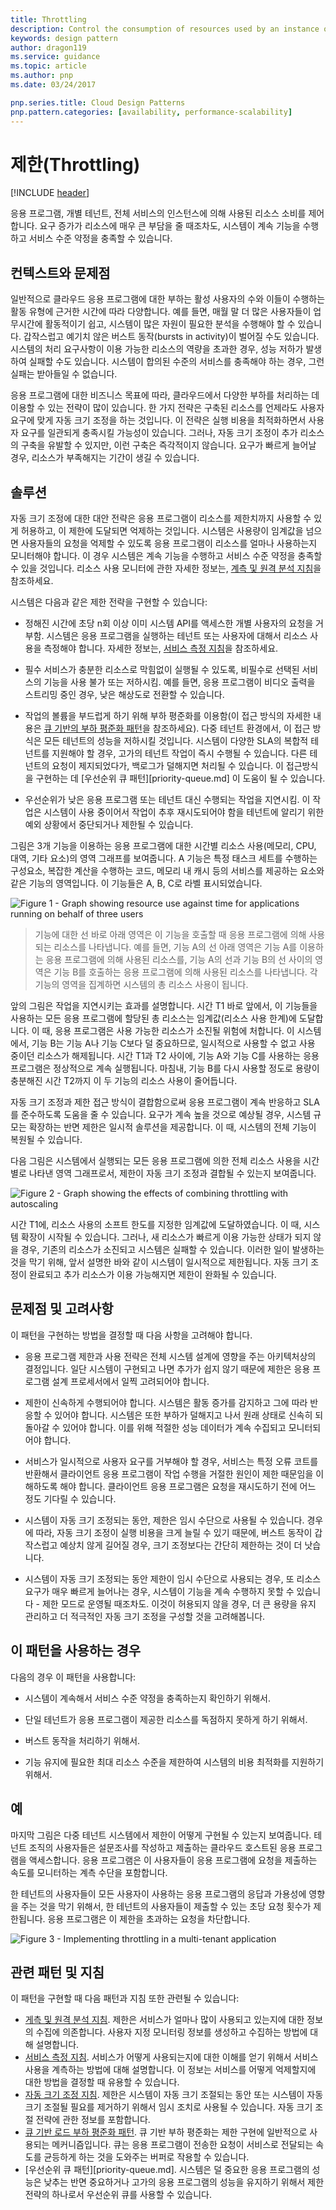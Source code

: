 ```yaml
---
title: Throttling
description: Control the consumption of resources used by an instance of an application, an individual tenant, or an entire service.
keywords: design pattern
author: dragon119
ms.service: guidance
ms.topic: article
ms.author: pnp
ms.date: 03/24/2017

pnp.series.title: Cloud Design Patterns
pnp.pattern.categories: [availability, performance-scalability]
---
```


# 제한(Throttling)

[!INCLUDE [header](../_includes/header.md)]

응용 프로그램, 개별 테넌트, 전체 서비스의 인스턴스에 의해 사용된 리소스 소비를 제어합니다. 요구 증가가 리소스에 매우 큰 부담을 줄 때조차도, 시스템이 계속 기능을 수행하고 서비스 수준 약정을 충족할 수 있습니다. 

## 컨텍스트와 문제점

일반적으로 클라우드 응용 프로그램에 대한 부하는 활성 사용자의 수와 이들이 수행하는 활동 유형에 근거한 시간에 따라 다양합니다. 예를 들면, 매월 말 더 많은 사용자들이 업무시간에 활동적이기 쉽고, 시스템이 많은 자원이 필요한 분석을 수행해야 할 수 있습니다. 갑작스럽고 예기치 않은 버스트 동작(bursts in activity)이 벌어질 수도 있습니다. 시스템의 처리 요구사항이 이용 가능한 리소스의 역량을 초과한 경우, 성능 저하가 발생하여 실패할 수도 있습니다. 시스템이 합의된 수준의 서비스를 충족해야 하는 경우, 그런 실패는 받아들일 수 없습니다.

응용 프로그램에 대한 비즈니스 목표에 따라, 클라우드에서 다양한 부하를 처리하는 데 이용할 수 있는 전략이 많이 있습니다. 한 가지 전략은 구축된 리소스를 언제라도 사용자 요구에 맞게 자동 크기 조정을 하는 것입니다. 이 전략은 실행 비용을 최적화하면서 사용자 요구를 일관되게 충족시킬 가능성이 있습니다. 그러나, 자동 크기 조정이 추가 리소스의 구축을 유발할 수 있지만, 이런 구축은 즉각적이지 않습니다. 요구가 빠르게 늘어날 경우, 리소스가 부족해지는 기간이 생길 수 있습니다.

## 솔루션

자동 크기 조정에 대한 대안 전략은 응용 프로그램이 리소스를 제한치까지 사용할 수 있게 허용하고, 이 제한에 도달되면 억제하는 것입니다. 시스템은 사용량이 임계값을 넘으면 사용자들의 요청을 억제할 수 있도록 응용 프로그램이 리소스를 얼마나 사용하는지 모니터해야 합니다. 이 경우 시스템은 계속 기능을 수행하고 서비스 수준 약정을 충족할 수 있을 것입니다. 리소스 사용 모니터에 관한 자세한 정보는, [계측 및 원격 분석 지침](https://msdn.microsoft.com/library/dn589775.aspx)을 참조하세요.

시스템은 다음과 같은 제한 전략을 구현할 수 있습니다:

- 정해진 시간에 초당 n회 이상 이미 시스템 API를 액세스한 개별 사용자의 요청을 거부함. 시스템은 응용 프로그램을 실행하는 테넌트 또는 사용자에 대해서 리소스 사용을 측정해야 합니다. 자세한 정보는, [서비스 측정 지침](https://msdn.microsoft.com/library/dn589796.aspx)을 참조하세요.

- 필수 서비스가 충분한 리소스로 막힘없이 실행될 수 있도록, 비필수로 선택된 서비스의 기능을 사용 불가 또는 저하시킴. 예를 들면, 응용 프로그램이 비디오 출력을 스트리밍 중인 경우, 낮은 해상도로 전환할 수 있습니다.

- 작업의 볼륨을 부드럽게 하기 위해 부하 평준화를 이용함(이 접근 방식의 자세한 내용은 [큐 기반의 부하 평준화 패턴](queue-based-load-leveling.md)을 참조하세요). 다중 테넌트 환경에서, 이 접근 방식은 모든 테넌트의 성능을 저하시킬 것입니다. 시스템이 다양한 SLA의 복합적 테넌트를 지원해야 할 경우, 고가의 테넌트 작업이 즉시 수행될 수 있습니다. 다른 테넌트의 요청이 제지되었다가, 백로그가 덜해지면 처리될 수 있습니다. 이 접근방식을 구현하는 데 [우선순위 큐 패턴][priority-queue.md] 이 도움이 될 수 있습니다.

- 우선순위가 낮은 응용 프로그램 또는 테넌트 대신 수행되는 작업을 지연시킴. 이 작업은 시스템이 사용 중이어서 작업이 추후 재시도되어야 함을 테넌트에 알리기 위한 예외 상황에서 중단되거나 제한될 수 있습니다.  

그림은 3개 기능을 이용하는 응용 프로그램에 대한 시간별 리소스 사용(메모리, CPU, 대역, 기타 요소)의 영역 그래프를 보여줍니다.  A 기능은 특정 태스크 세트를 수행하는 구성요소, 복잡한 계산을 수행하는 코드, 메모리 내 캐시 등의 서비스를 제공하는 요소와 같은 기능의 영역입니다. 이 기능들은 A, B, C로 라벨 표시되었습니다.

![Figure 1 - Graph showing resource use against time for applications running on behalf of three users](./_images/throttling-resource-utilization.png)


> 기능에 대한 선 바로 아래 영역은 이 기능을 호출할 때 응용 프로그램에 의해 사용되는 리소스를 나타냅니다. 예를 들면, 기능 A의 선 아래 영역은 기능 A를 이용하는 응용 프로그램에 의해 사용된 리소스를, 기능 A의 선과 기능 B의 선 사이의 영역은 기능 B를 호출하는 응용 프로그램에 의해 사용된 리소스를 나타냅니다. 각 기능의 영역을 집계하면 시스템의 총 리소스 사용이 됩니다.

앞의 그림은 작업을 지연시키는 효과를 설명합니다. 시간 T1 바로 앞에서, 이 기능들을 사용하는 모든 응용 프로그램에 할당된 총 리소스는 임계값(리소스 사용 한계)에 도달합니다. 이 때, 응용 프로그램은 사용 가능한 리소스가 소진될 위험에 처합니다.  이 시스템에서, 기능 B는 기능 A나 기능 C보다 덜 중요하므로, 일시적으로 사용할 수 없고 사용 중이던 리소스가 해제됩니다. 시간 T1과 T2 사이에, 기능 A와 기능 C를 사용하는 응용 프로그램은 정상적으로 계속 실행됩니다. 마침내, 기능 B를 다시 사용할 정도로 용량이 충분해진 시간 T2까지 이 두 기능의 리소스 사용이 줄어듭니다.

자동 크기 조정과 제한 접근 방식이 결합함으로써 응용 프로그램이 계속 반응하고 SLA를 준수하도록 도움을 줄 수 있습니다. 요구가 계속 높을 것으로 예상될 경우, 시스템 규모는 확장하는 반면 제한은 일시적 솔루션을 제공합니다. 이 때, 시스템의 전체 기능이 복원될 수 있습니다.

다음 그림은 시스템에서 실행되는 모든 응용 프로그램에 의한 전체 리소스 사용을 시간별로 나타낸 영역 그래프로서, 제한이 자동 크기 조정과 결합될 수 있는지 보여줍니다.

![Figure 2 - Graph showing the effects of combining throttling with autoscaling](./_images/throttling-autoscaling.png)


시간 T1에, 리소스 사용의 소프트 한도를 지정한 임계값에 도달하였습니다. 이 때, 시스템 확장이 시작될 수 있습니다. 그러나, 새 리소스가 빠르게 이용 가능한 상태가 되지 않을 경우, 기존의 리소스가 소진되고 시스템은 실패할 수 있습니다. 이러한 일이 발생하는 것을 막기 위해, 앞서 설명한 바와 같이 시스템이 일시적으로 제한됩니다. 자동 크기 조정이 완료되고 추가 리소스가 이용 가능해지면 제한이 완화될 수 있습니다.

## 문제점 및 고려사항

이 패턴을 구현하는 방법을 결정할 때 다음 사항을 고려해야 합니다.

- 응용 프로그램 제한과 사용 전략은 전체 시스템 설계에 영향을 주는 아키텍처상의 결정입니다. 일단 시스템이 구현되고 나면 추가가 쉽지 않기 때문에 제한은 응용 프로그램 설계 프로세서에서 일찍 고려되어야 합니다.

- 제한이 신속하게 수행되어야 합니다. 시스템은 활동 증가를 감지하고 그에 따라 반응할 수 있어야 합니다. 시스템은 또한 부하가 덜해지고 나서 원래 상태로 신속히 되돌아갈 수 있어야 합니다. 이를 위해 적절한 성능 데이터가 계속 수집되고 모니터되어야 합니다.

- 서비스가 일시적으로 사용자 요구를 거부해야 할 경우, 서비스는 특정 오류 코트를 반환해서 클라이언트 응용 프로그램이 작업 수행을 거절한 원인이 제한 때문임을 이해하도록 해야 합니다. 클라이언트 응용 프로그램은 요청을 재시도하기 전에 어느 정도 기다릴 수 있습니다.

- 시스템이 자동 크기 조정되는 동안, 제한은 임시 수단으로 사용될 수 있습니다. 경우에 따라, 자동 크기 조정이 실행 비용을 크게 늘릴 수 있기 때문에, 버스트 동작이 갑작스럽고 예상치 않게 길어질 경우, 크기 조정보다는 간단히 제한하는 것이 더 낫습니다.

- 시스템이 자동 크기 조정되는 동안 제한이 임시 수단으로 사용되는 경우, 또 리소스 요구가 매우 빠르게 늘어나는 경우, 시스템이 기능을 계속 수행하지 못할 수 있습니다 - 제한 모드로 운영될 때조차도. 이것이 허용되지 않을 경우, 더 큰 용량을 유지 관리하고 더 적극적인 자동 크기 조정을 구성할 것을 고려해봅니다. 

## 이 패턴을 사용하는 경우

다음의 경우 이 패턴을 사용합니다:

- 시스템이 계속해서 서비스 수준 약정을 충족하는지 확인하기 위해서.

- 단일 테넌트가 응용 프로그램이 제공한 리소스를 독점하지 못하게 하기 위해서.

- 버스트 동작을 처리하기 위해서.

- 기능 유지에 필요한 최대 리소스 수준을 제한하여 시스템의 비용 최적화를 지원하기 위해서.

## 예

마지막 그림은 다중 테넌트 시스템에서 제한이 어떻게 구현될 수 있는지 보여줍니다. 테넌트 조직의 사용자들은 설문조사를 작성하고 제출하는 클라우드 호스트된 응용 프로그램을 액세스합니다. 응용 프로그램은 이 사용자들이 응용 프로그램에 요청을 제출하는 속도를 모니터하는 계측 수단을 포함합니다.

한 테넌트의 사용자들이 모든 사용자이 사용하는 응용 프로그램의 응답과 가용성에 영향을 주는 것을 막기 위해서, 한 테넌트의 사용자들이 제출할 수 있는 초당 요청 횟수가 제한됩니다. 응용 프로그램은 이 제한을 초과하는 요청을 차단합니다.

![Figure 3 - Implementing throttling in a multi-tenant application](./_images/throttling-multi-tenant.png)


## 관련 패턴 및 지침

이 패턴을 구현할 때 다음 패턴과 지침 또한 관련될 수 있습니다:
- [게측 및 원격 분석 지침](https://msdn.microsoft.com/library/dn589775.aspx). 제한은 서비스가 얼마나 많이 사용되고 있는지에 대한 정보의 수집에 의존합니다. 사용자 지정 모니터링 정보를 생성하고 수집하는 방법에 대해 설명합니다.
- [서비스 측정 지침](https://msdn.microsoft.com/library/dn589796.aspx). 서비스가 어떻게 사용되는지에 대한 이해를 얻기 위해서 서비스 사용을 계측하는 방법에 대해 설명합니다. 이 정보는 서비스를 어떻게 억제할지에 대한 방법을 결정할 때 유용할 수 있습니다.
- [자동 크기 조정 지침](https://msdn.microsoft.com/library/dn589774.aspx). 제한은 시스템이 자동 크기 조절되는 동안 또는 시스템이 자동 크기 조절될 필요를 제거하기 위해서 임시 조치로 사용될 수 있습니다. 자동 크기 조절 전략에 관한 정보를 포함합니다.
- [큐 기반 로드 부하 평준화 패턴](queue-based-load-leveling.md). 큐 기반 부하 평준화는 제한 구현에 일반적으로 사용되는 메커니즘입니다. 큐는 응용 프로그램이 전송한 요청이 서비스로 전달되는 속도를 균등하게 하는 것을 도와주는 버퍼로 작용할 수 있습니다.
- [우선순위 큐 패턴][priority-queue.md]. 시스템은 덜 중요한 응용 프로그램의 성능은 낮추는 반면 중요하거나 고가의 응용 프로그램의 성능을 유지하기 위해서 제한 전략의 하나로서 우선순위 큐를 사용할 수 있습니다. 

[Priority Queue pattern]: priority-queue.md
